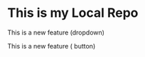 # This is my Local Repo
<p>This is a new feature (dropdown)<p>
<p>This is a new feature ( button)<p>
